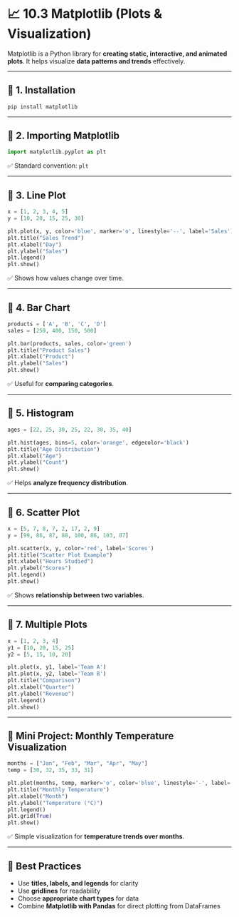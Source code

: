 # 📈 10.3 Matplotlib (Plots & Visualization)

Matplotlib is a Python library for **creating static, interactive, and animated plots**.
It helps visualize **data patterns and trends** effectively.

---

## 🔑 1. Installation

```bash
pip install matplotlib
```

---

## 🔑 2. Importing Matplotlib

```python
import matplotlib.pyplot as plt
```

✅ Standard convention: `plt`

---

## 📌 3. Line Plot

```python
x = [1, 2, 3, 4, 5]
y = [10, 20, 15, 25, 30]

plt.plot(x, y, color='blue', marker='o', linestyle='--', label='Sales')
plt.title("Sales Trend")
plt.xlabel("Day")
plt.ylabel("Sales")
plt.legend()
plt.show()
```

✅ Shows how values change over time.

---

## 📌 4. Bar Chart

```python
products = ['A', 'B', 'C', 'D']
sales = [250, 400, 150, 500]

plt.bar(products, sales, color='green')
plt.title("Product Sales")
plt.xlabel("Product")
plt.ylabel("Sales")
plt.show()
```

✅ Useful for **comparing categories**.

---

## 📌 5. Histogram

```python
ages = [22, 25, 30, 25, 22, 30, 35, 40]

plt.hist(ages, bins=5, color='orange', edgecolor='black')
plt.title("Age Distribution")
plt.xlabel("Age")
plt.ylabel("Count")
plt.show()
```

✅ Helps **analyze frequency distribution**.

---

## 📌 6. Scatter Plot

```python
x = [5, 7, 8, 7, 2, 17, 2, 9]
y = [99, 86, 87, 88, 100, 86, 103, 87]

plt.scatter(x, y, color='red', label='Scores')
plt.title("Scatter Plot Example")
plt.xlabel("Hours Studied")
plt.ylabel("Scores")
plt.legend()
plt.show()
```

✅ Shows **relationship between two variables**.

---

## 📌 7. Multiple Plots

```python
x = [1, 2, 3, 4]
y1 = [10, 20, 15, 25]
y2 = [5, 15, 10, 20]

plt.plot(x, y1, label='Team A')
plt.plot(x, y2, label='Team B')
plt.title("Comparison")
plt.xlabel("Quarter")
plt.ylabel("Revenue")
plt.legend()
plt.show()
```

---

## 🎯 Mini Project: Monthly Temperature Visualization

```python
months = ["Jan", "Feb", "Mar", "Apr", "May"]
temp = [30, 32, 35, 33, 31]

plt.plot(months, temp, marker='o', color='blue', linestyle='-', label='Temperature')
plt.title("Monthly Temperature")
plt.xlabel("Month")
plt.ylabel("Temperature (°C)")
plt.legend()
plt.grid(True)
plt.show()
```

✅ Simple visualization for **temperature trends over months**.

---

## 🧠 Best Practices

* Use **titles, labels, and legends** for clarity
* Use **gridlines** for readability
* Choose **appropriate chart types** for data
* Combine **Matplotlib with Pandas** for direct plotting from DataFrames
